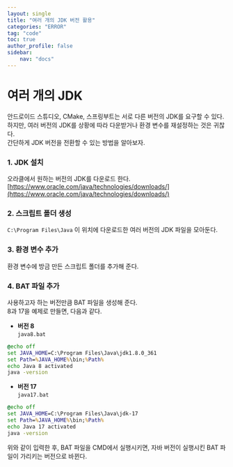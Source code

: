 ```yaml
---
layout: single  
title: "여러 개의 JDK 버전 활용"  
categories: "ERROR"  
tag: "code"  
toc: true  
author_profile: false  
sidebar:  
    nav: "docs"  
---  
```


# 여러 개의 JDK  
안드로이드 스튜디오, CMake, 스프링부트는 서로 다른 버전의 JDK를 요구할 수 있다.  
하지만, 여러 버전의 JDK를 상황에 따라 다운받거나 환경 변수를 재설정하는 것은 귀찮다.  
간단하게 JDK 버전을 전환할 수 있는 방법을 알아보자.  

### 1. JDK 설치  
오라클에서 원하는 버전의 JDK를 다운로드 한다.  
[https://www.oracle.com/java/technologies/downloads/](https://www.oracle.com/java/technologies/downloads/)  

### 2. 스크립트 폴더 생성  
`C:\Program Files\Java` 이 위치에 다운로드한 여러 버전의 JDK 파일을 모아둔다.  

### 3. 환경 변수 추가  
환경 변수에 방금 만든 스크립트 폴더를 추가해 준다.  

### 4. BAT 파일 추가  
사용하고자 하는 버전만큼 BAT 파일을 생성해 준다.  
8과 17을 예제로 만들면, 다음과 같다.  

- **버전 8**  
`java8.bat`  
```bat
@echo off
set JAVA_HOME=C:\Program Files\Java\jdk1.8.0_361
set Path=%JAVA_HOME%\bin;%Path%
echo Java 8 activated
java -version
```

- **버전 17**  
`java17.bat`  
```bat
@echo off
set JAVA_HOME=C:\Program Files\Java\jdk-17
set Path=%JAVA_HOME%\bin;%Path%
echo Java 17 activated
java -version
```

위와 같이 입력한 후, BAT 파일을 CMD에서 실행시키면, 자바 버전이 실행시킨 BAT 파일이 가리키는 버전으로 바뀐다.